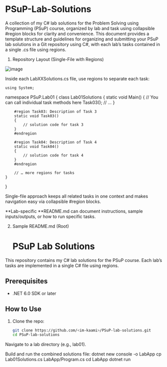 # PSuP-Lab-Solutions
A collection of my C# lab solutions for the Problem Solving using Programming (PSuP) course, organized by lab and task using collapsible #region blocks for clarity and convenience.
This document provides a template structure and guidelines for organizing and submitting your PSuP lab solutions in a Git repository using C#, with each lab’s tasks contained in a single .cs file using regions.


1. Repository Layout (Single-File with Regions)
   
![image](https://github.com/user-attachments/assets/ce20319a-5d8d-4b3b-ac7f-3dc6433a4784)


Inside each LabXXSolutions.cs file, use regions to separate each task:

    using System;

namespace PSuP.Lab01
{
    class Lab01Solutions
    {
        static void Main()
        {
            // You can call individual task methods here
            Task03();
            // …
        }

        #region Task03: Description of Task 3
        static void Task03()
        {
            // solution code for task 3
        }
        #endregion

        #region Task04: Description of Task 4
        static void Task04()
        {
            // solution code for task 4
        }
        #endregion

        // … more regions for tasks
    }
}

Single-file approach keeps all related tasks in one context and makes navigation easy via collapsible #region blocks.

**Lab-specific **README.md can document instructions, sample inputs/outputs, or how to run specific tasks.

2. Sample README.md (Root)
   # PSuP Lab Solutions

This repository contains my C# lab solutions for the PSuP course.
Each lab’s tasks are implemented in a single C# file using regions.

## Prerequisites
- .NET 6.0 SDK or later

## How to Use
1. Clone the repo:
   ```bash
   git clone https://github.com/<im-kaami>/PSuP-lab-solutions.git
   cd PSuP-lab-solutions

Navigate to a lab directory (e.g., lab01).

Build and run the combined solutions file:
dotnet new console -o LabApp
cp Lab01Solutions.cs LabApp/Program.cs
cd LabApp
dotnet run
